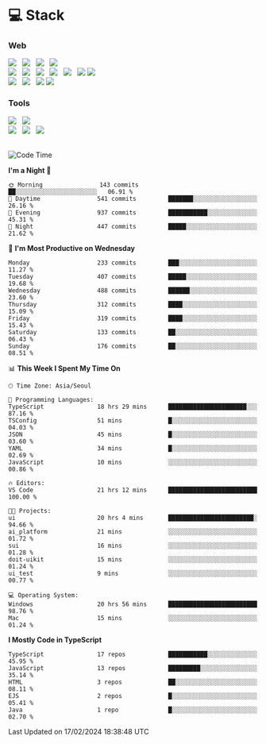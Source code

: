<h1>💻 Stack</h1>
<div>
 <h3>Web</h3>
 <!-- badge : https://shields.io/ -->
 <!-- icon : https://simpleicons.org/?q=Get -->
 <img src="https://img.shields.io/badge/HTML5-e74c3c?style=flat-square&logo=HTML5&logoColor=white"/> &nbsp 
 <img src="https://img.shields.io/badge/CSS3-0A84FF?style=flat-square&logo=CSS3&logoColor=white"/> &nbsp 
 <img src="https://img.shields.io/badge/JavaScript-FFCD11?style=flat-square&logo=JavaScript&logoColor=white"/> &nbsp 
 <img src="https://img.shields.io/badge/TypeScript-3075C0?style=flat-square&logo=TypeScript&logoColor=white"/>
 <br/>
 <img src="https://img.shields.io/badge/Next-000000?style=flat-square&logo=nextdotjs&logoColor=white"/> &nbsp 
 <img src="https://img.shields.io/badge/React-00BCF6?style=flat-square&logo=React&logoColor=white"/> &nbsp 
 <img src="https://img.shields.io/badge/Redux-764ABC?style=flat-square&logo=Redux&logoColor=white"/> &nbsp
 <img src="https://img.shields.io/badge/Recoil-3578E5?style=flat-square&logo=recoil&logoColor=white"/> &nbsp
 <img src="https://img.shields.io/badge/React-Query-FF4154?style=flat-square&logo=reactquery&logoColor=white"/> &nbsp 
 <img src="https://img.shields.io/badge/styled%2Dcomponents-DB7093?style=flat-square&logo=styled%2Dcomponents&logoColor=white"/>
 <img src="https://img.shields.io/badge/CSS Modules-000000?style=flat-square&logo=CSS Modules&logoColor=white"/> &nbsp 
 <br/>
 <img src="https://img.shields.io/badge/Node-339933?style=flat-square&logo=Node.js&logoColor=white"/> &nbsp 
 <img src="https://img.shields.io/badge/Express-000000?style=flat-square&logo=Express&logoColor=white"/> &nbsp 
 <img src="https://img.shields.io/badge/MongoDB-47A248?style=flat-square&logo=MongoDB&logoColor=white"/>
 <img src="https://img.shields.io/badge/MariaDB-003545?style=flat-square&logo=mariadb&logoColor=white"/>
 
 <h3>Tools</h3>
 <img src="https://img.shields.io/badge/Visual Studio Code-007ACC?style=flat-square&logo=Visual Studio Code&logoColor=white"/> &nbsp 
 <img src="https://img.shields.io/badge/Postman-FF6C37?style=flat-square&logo=Postman&logoColor=white"/> &nbsp
 <br>
 <img src="https://img.shields.io/badge/Adobe Photoshop-31A8FF?style=flat-square&logo=Adobe Photoshop&logoColor=white"/> &nbsp 
 <img src="https://img.shields.io/badge/Adobe Illustrator-FF9A00?style=flat-square&logo=Adobe Illustrator&logoColor=white"/> &nbsp 
 <img src="https://img.shields.io/badge/Figma-F24E1E?style=flat-square&logo=Figma&logoColor=white"/> &nbsp
</div>

<br>

<!--START_SECTION:waka-->
![Code Time](http://img.shields.io/badge/Code%20Time-887%20hrs%2029%20mins-blue)

**I'm a Night 🦉** 

```text
🌞 Morning                143 commits         ██░░░░░░░░░░░░░░░░░░░░░░░   06.91 % 
🌆 Daytime                541 commits         ███████░░░░░░░░░░░░░░░░░░   26.16 % 
🌃 Evening                937 commits         ███████████░░░░░░░░░░░░░░   45.31 % 
🌙 Night                  447 commits         █████░░░░░░░░░░░░░░░░░░░░   21.62 % 
```
📅 **I'm Most Productive on Wednesday** 

```text
Monday                   233 commits         ███░░░░░░░░░░░░░░░░░░░░░░   11.27 % 
Tuesday                  407 commits         █████░░░░░░░░░░░░░░░░░░░░   19.68 % 
Wednesday                488 commits         ██████░░░░░░░░░░░░░░░░░░░   23.60 % 
Thursday                 312 commits         ████░░░░░░░░░░░░░░░░░░░░░   15.09 % 
Friday                   319 commits         ████░░░░░░░░░░░░░░░░░░░░░   15.43 % 
Saturday                 133 commits         ██░░░░░░░░░░░░░░░░░░░░░░░   06.43 % 
Sunday                   176 commits         ██░░░░░░░░░░░░░░░░░░░░░░░   08.51 % 
```


📊 **This Week I Spent My Time On** 

```text
🕑︎ Time Zone: Asia/Seoul

💬 Programming Languages: 
TypeScript               18 hrs 29 mins      ██████████████████████░░░   87.16 % 
TSConfig                 51 mins             █░░░░░░░░░░░░░░░░░░░░░░░░   04.03 % 
JSON                     45 mins             █░░░░░░░░░░░░░░░░░░░░░░░░   03.60 % 
YAML                     34 mins             █░░░░░░░░░░░░░░░░░░░░░░░░   02.69 % 
JavaScript               10 mins             ░░░░░░░░░░░░░░░░░░░░░░░░░   00.86 % 

🔥 Editors: 
VS Code                  21 hrs 12 mins      █████████████████████████   100.00 % 

🐱‍💻 Projects: 
ui                       20 hrs 4 mins       ████████████████████████░   94.66 % 
ai_platform              21 mins             ░░░░░░░░░░░░░░░░░░░░░░░░░   01.72 % 
sui                      16 mins             ░░░░░░░░░░░░░░░░░░░░░░░░░   01.28 % 
doit-uikit               15 mins             ░░░░░░░░░░░░░░░░░░░░░░░░░   01.24 % 
ui_test                  9 mins              ░░░░░░░░░░░░░░░░░░░░░░░░░   00.77 % 

💻 Operating System: 
Windows                  20 hrs 56 mins      █████████████████████████   98.76 % 
Mac                      15 mins             ░░░░░░░░░░░░░░░░░░░░░░░░░   01.24 % 
```

**I Mostly Code in TypeScript** 

```text
TypeScript               17 repos            ███████████░░░░░░░░░░░░░░   45.95 % 
JavaScript               13 repos            █████████░░░░░░░░░░░░░░░░   35.14 % 
HTML                     3 repos             ██░░░░░░░░░░░░░░░░░░░░░░░   08.11 % 
EJS                      2 repos             █░░░░░░░░░░░░░░░░░░░░░░░░   05.41 % 
Java                     1 repo              █░░░░░░░░░░░░░░░░░░░░░░░░   02.70 % 
```




 Last Updated on 17/02/2024 18:38:48 UTC
<!--END_SECTION:waka-->
